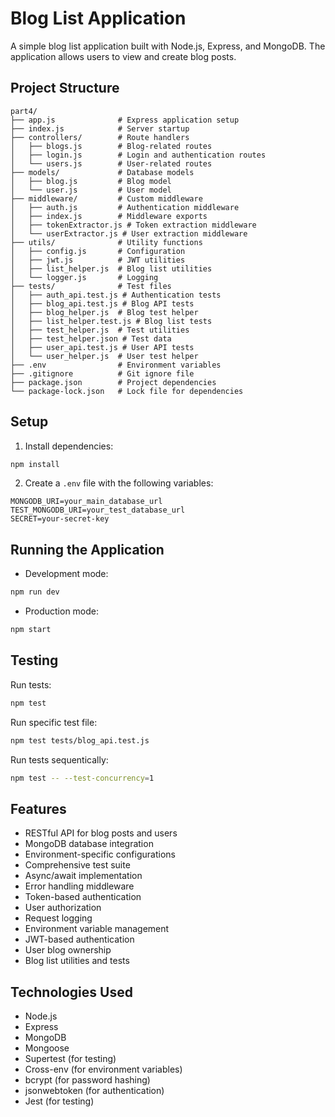 # Blog List Application

A simple blog list application built with Node.js, Express, and MongoDB. The application allows users to view and create blog posts.

## Project Structure

```
part4/
├── app.js              # Express application setup
├── index.js            # Server startup
├── controllers/        # Route handlers
│   ├── blogs.js        # Blog-related routes
│   ├── login.js        # Login and authentication routes
│   └── users.js        # User-related routes
├── models/             # Database models
│   ├── blog.js         # Blog model
│   └── user.js         # User model
├── middleware/         # Custom middleware
│   ├── auth.js         # Authentication middleware
│   ├── index.js        # Middleware exports
│   ├── tokenExtractor.js # Token extraction middleware
│   └── userExtractor.js # User extraction middleware
├── utils/              # Utility functions
│   ├── config.js       # Configuration
│   ├── jwt.js          # JWT utilities
│   ├── list_helper.js  # Blog list utilities
│   └── logger.js       # Logging
├── tests/              # Test files
│   ├── auth_api.test.js # Authentication tests
│   ├── blog_api.test.js # Blog API tests
│   ├── blog_helper.js  # Blog test helper
│   ├── list_helper.test.js # Blog list tests
│   ├── test_helper.js  # Test utilities
│   ├── test_helper.json # Test data
│   ├── user_api.test.js # User API tests
│   └── user_helper.js  # User test helper
├── .env                # Environment variables
├── .gitignore          # Git ignore file
├── package.json        # Project dependencies
└── package-lock.json   # Lock file for dependencies
```

## Setup

1. Install dependencies:
```bash
npm install
```

2. Create a `.env` file with the following variables:
```
MONGODB_URI=your_main_database_url
TEST_MONGODB_URI=your_test_database_url
SECRET=your-secret-key
```

## Running the Application

- Development mode:
```bash
npm run dev
```

- Production mode:
```bash
npm start
```

## Testing

Run tests:
```bash
npm test
```

Run specific test file:
```bash
npm test tests/blog_api.test.js
```  
  
Run tests sequentically:
```bash
npm test -- --test-concurrency=1
```  

## Features

- RESTful API for blog posts and users
- MongoDB database integration
- Environment-specific configurations
- Comprehensive test suite
- Async/await implementation
- Error handling middleware
- Token-based authentication
- User authorization
- Request logging
- Environment variable management
- JWT-based authentication
- User blog ownership
- Blog list utilities and tests

## Technologies Used

- Node.js
- Express
- MongoDB
- Mongoose
- Supertest (for testing)
- Cross-env (for environment variables)
- bcrypt (for password hashing)
- jsonwebtoken (for authentication)
- Jest (for testing) 